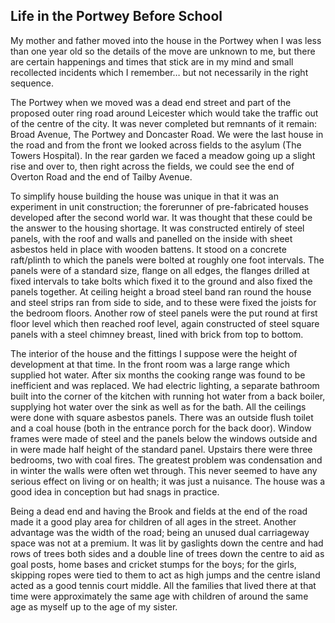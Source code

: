 ## Life in the Portwey Before School

My mother and father moved into the house in the Portwey when I was less than one year old so the details of the move are unknown to me, but there are certain happenings and times that stick are in my mind and small recollected incidents which I remember… but not necessarily in the right sequence.

The Portwey when we moved was a dead end street and part of the proposed outer ring road around Leicester which would take the traffic out of the centre of the city. It was never completed but remnants of it remain: Broad Avenue, The Portwey and Doncaster Road. We were the last house in the road and from the front we looked across fields to the asylum (The Towers Hospital). In the rear garden we faced a meadow going up a slight rise and over to, then right across the fields, we could see the end of Overton Road and the end of Tailby Avenue. 

To simplify house building the house was unique in that it was an experiment in unit construction; the forerunner of pre-fabricated houses developed after the second world war. It was thought that these could be the answer to the housing shortage. It was constructed entirely of steel panels, with the roof and walls and panelled on the inside with sheet asbestos held in place with wooden battens. It stood on a concrete raft/plinth to which the panels were bolted at roughly one foot intervals. The panels were of a standard size, flange on all edges, the flanges drilled at fixed intervals to take bolts which fixed it to the ground and also fixed the panels together. At ceiling height a broad steel band ran round the house and steel strips ran from side to side, and to these were fixed the joists for the bedroom floors. Another row of steel panels were the put round at first floor level which then reached roof level, again constructed of steel square panels with a steel chimney breast, lined with brick from top to bottom.

The interior of the house and the fittings I suppose were the height of development at that time. In the front room was a large range which supplied hot water. After six months the cooking range was found to be inefficient and was replaced. We had electric lighting, a separate bathroom built into the corner of the kitchen with running hot water from a back boiler, supplying hot water over the sink as well as for the bath. All the ceilings were done with square asbestos panels. There was an outside flush toilet and a coal house (both in the entrance porch for the back door). Window frames were made of steel and the panels below the windows outside and in were made half height of the standard panel. Upstairs there were three bedrooms, two with coal fires. The greatest problem was condensation and in winter the walls were often wet through. This never seemed to have any serious effect on living or on health; it was just a nuisance. The house was a good idea in conception but had snags in practice.

Being a dead end and having the Brook and fields at the end of the road made it a good play area for children of all ages in the street. Another advantage was the width of the road; being an unused dual carriageway space was not at a premium. It was lit by gaslights down the centre and had rows of trees both sides and a double line of trees down the centre to aid as goal posts, home bases and cricket stumps for the boys; for the girls, skipping ropes were tied to them to act as high jumps and the centre island acted as a good tennis court middle. All the families that lived there at that time were approximately the same age with children of around the same age as myself up to the age of my sister.
